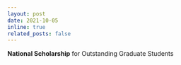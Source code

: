 ```yaml
---
layout: post
date: 2021-10-05
inline: true
related_posts: false
---
```


**National Scholarship** for Outstanding Graduate Students
